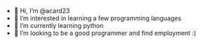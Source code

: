 - 👋 Hi, I’m @acard23
- 👀 I’m interested in learning a few programming languages 
- 🌱 I’m currently learning python
- 💞️ I’m looking to be a good programmer and find employment :)

<!---
acard23/acard23 is a ✨ special ✨ repository because its `README.md` (this file) appears on your GitHub profile.
You can click the Preview link to take a look at your changes.
--->
